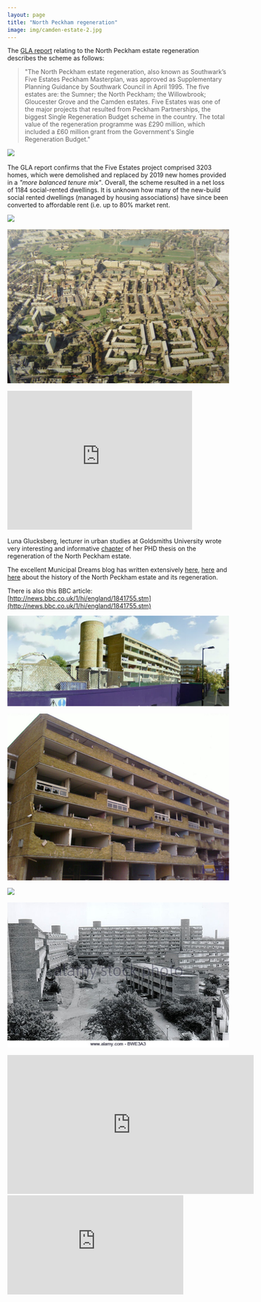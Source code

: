 ```yaml
---
layout: page
title: "North Peckham regeneration"
image: img/camden-estate-2.jpg
---
```

The [GLA report](http://legacy.london.gov.uk/mayor/planning_decisions/strategic_dev/dec1802/five_estates_peckham_report.rtf) relating to the North Peckham estate regeneration describes the scheme as follows: 

>"The North Peckham estate regeneration, also known as Southwark’s Five Estates Peckham Masterplan, was approved as Supplementary Planning Guidance by Southwark Council in April 1995. The five estates are: the Sumner; the North Peckham; the Willowbrook; Gloucester Grove and the Camden estates. Five Estates was one of the major projects that resulted from Peckham Partnerships, the biggest Single Regeneration Budget scheme in the country. The total value of the regeneration programme was £290 million, which included a £60 million grant from the Government's Single Regeneration Budget."

![](http://crappistmartin.github.io/images/northpeckham5.jpg)

The GLA report confirms that the Five Estates project comprised 3203 homes, which were demolished and replaced by 2019 new homes provided in a _"more balanced tenure mix"_. Overall, the scheme resulted in a net loss of 1184 social-rented dwellings. It is unknown how many of the new-build social rented dwellings (managed by housing associations) have since been converted to affordable rent (i.e. up to 80% market rent. 

![](http://crappistmartin.github.io/images/northpeckham2.jpg)

![](/img/northpeckhamaerial.jpg)

<iframe width="420" height="315" src="https://www.youtube.com/embed/FGKzlVNkOZ8" frameborder="0" allowfullscreen></iframe>

Luna Glucksberg, lecturer in urban studies at Goldsmiths University wrote very interesting and informative [chapter](https://southwarknotes.files.wordpress.com/2012/03/peckham-glucksbergl_2013.pdf) of her PHD thesis on the regeneration of the North Peckham estate.

The excellent Municipal Dreams blog has written extensively 
[here](https://municipaldreams.wordpress.com/2016/10/11/the-five-estates-peckham-part-one/), 
[here](https://municipaldreams.wordpress.com/2016/10/18/the-five-estates-peckham-part-ii/) 
and 
[here](https://municipaldreams.wordpress.com/2016/10/25/the-five-estates-peckham-part-iii/)
about the history of the North Peckham estate and its regeneration.

There is also this BBC article: [http://news.bbc.co.uk/1/hi/england/1841755.stm](http://news.bbc.co.uk/1/hi/england/1841755.stm)

![](/img/northpeckhamdemogoogle.png)

![](/img/northpeckhamdemo.jpg)

![](http://crappistmartin.github.io/images/northpeckhamestate.jpg)

![](/img/northpeckhamstockphoto.jpg)

<iframe width="560" height="315" src="https://www.youtube.com/embed/YwYSjJgd3Ig" frameborder="0" allowfullscreen></iframe>


<iframe width="400" height="225" src="https://www.youtube.com/embed/zw467IeO4dI" frameborder="0" allowfullscreen></iframe>
